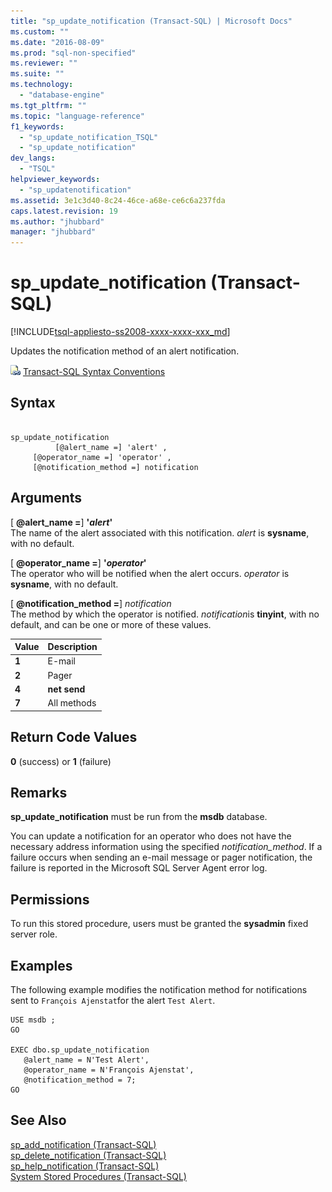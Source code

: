 ```yaml
---
title: "sp_update_notification (Transact-SQL) | Microsoft Docs"
ms.custom: ""
ms.date: "2016-08-09"
ms.prod: "sql-non-specified"
ms.reviewer: ""
ms.suite: ""
ms.technology: 
  - "database-engine"
ms.tgt_pltfrm: ""
ms.topic: "language-reference"
f1_keywords: 
  - "sp_update_notification_TSQL"
  - "sp_update_notification"
dev_langs: 
  - "TSQL"
helpviewer_keywords: 
  - "sp_updatenotification"
ms.assetid: 3e1c3d40-8c24-46ce-a68e-ce6c6a237fda
caps.latest.revision: 19
ms.author: "jhubbard"
manager: "jhubbard"
---
```

# sp_update_notification (Transact-SQL)
[!INCLUDE[tsql-appliesto-ss2008-xxxx-xxxx-xxx_md](../../../database-engine/configure/windows/includes/tsql-appliesto-ss2008-xxxx-xxxx-xxx-md.md)]

  Updates the notification method of an alert notification.  

  
 ![Topic link icon](../../../database-engine/configure/windows/media/topic-link.gif "Topic link icon") [Transact-SQL Syntax Conventions](../../../t-sql/language-elements/transact-sql-syntax-conventions-transact-sql.md)  
  
## Syntax  
  
```  
  
sp_update_notification  
          [@alert_name =] 'alert' ,  
     [@operator_name =] 'operator' ,  
     [@notification_method =] notification  
```  
  
## Arguments  
 [ **@alert_name =**] **'***alert***'**  
 The name of the alert associated with this notification. *alert* is **sysname**, with no default.  
  
 [ **@operator_name =**]  **'***operator***'**  
 The operator who will be notified when the alert occurs. *operator* is **sysname**, with no default.  
  
 [ **@notification_method =**] *notification*  
 The method by which the operator is notified. *notification*is **tinyint**, with no default, and can be one or more of these values.  
  
|Value|Description|  
|-----------|-----------------|  
|**1**|E-mail|  
|**2**|Pager|  
|**4**|**net send**|  
|**7**|All methods|  
  
## Return Code Values  
 **0** (success) or **1** (failure)  
  
## Remarks  
 **sp_update_notification** must be run from the **msdb** database.  
  
 You can update a notification for an operator who does not have the necessary address information using the specified *notification_method*. If a failure occurs when sending an e-mail message or pager notification, the failure is reported in the Microsoft SQL Server Agent error log.  
  
## Permissions  
 To run this stored procedure, users must be granted the **sysadmin** fixed server role.  
  
## Examples  
 The following example modifies the notification method for notifications sent to `François Ajenstat`for the alert `Test Alert`.  
  
```  
USE msdb ;  
GO  
  
EXEC dbo.sp_update_notification  
   @alert_name = N'Test Alert',  
   @operator_name = N'François Ajenstat',  
   @notification_method = 7;  
GO  
```  
  
## See Also  
 [sp_add_notification &#40;Transact-SQL&#41;](../../../relational-databases/reference/system-stored-procedures/sp-add-notification-transact-sql.md)   
 [sp_delete_notification &#40;Transact-SQL&#41;](../../../relational-databases/reference/system-stored-procedures/sp-delete-notification-transact-sql.md)   
 [sp_help_notification &#40;Transact-SQL&#41;](../../../relational-databases/reference/system-stored-procedures/sp-help-notification-transact-sql.md)   
 [System Stored Procedures &#40;Transact-SQL&#41;](../../../relational-databases/reference/system-stored-procedures/system-stored-procedures-transact-sql.md)  
  
  